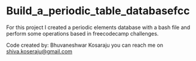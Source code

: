 # Build_a_periodic_table_databasefcc

For this project I created a periodic elements database with a bash file and perform some operations based in freecodecamp challenges.

Code created by: Bhuvaneshwar Kosaraju you can reach me on shiva.koseraju@gmail.com

